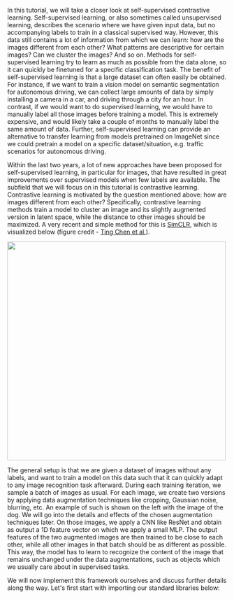In this tutorial, we will take a closer look at self-supervised contrastive learning. Self-supervised learning, or also sometimes called unsupervised learning, describes the scenario where we have given input data, but no accompanying labels to train in a classical supervised way. However, this data still contains a lot of information from which we can learn: how are the images different from each other? What patterns are descriptive for certain images? Can we cluster the images? And so on. Methods for self-supervised learning try to learn as much as possible from the data alone, so it can quickly be finetuned for a specific classification task. 
The benefit of self-supervised learning is that a large dataset can often easily be obtained. For instance, if we want to train a vision model on semantic segmentation for autonomous driving, we can collect large amounts of data by simply installing a camera in a car, and driving through a city for an hour. In contrast, if we would want to do supervised learning, we would have to manually label all those images before training a model. This is extremely expensive, and would likely take a couple of months to manually label the same amount of data. Further, self-supervised learning can provide an alternative to transfer learning from models pretrained on ImageNet since we could pretrain a model on a specific dataset/situation, e.g. traffic scenarios for autonomous driving.

Within the last two years, a lot of new approaches have been proposed for self-supervised learning, in particular for images, that have resulted in great improvements over supervised models when few labels are available. The subfield that we will focus on in this tutorial is contrastive learning. Contrastive learning is motivated by the question mentioned above: how are images different from each other? Specifically, contrastive learning methods train a model to cluster an image and its slightly augmented version in latent space, while the distance to other images should be maximized. A very recent and simple method for this is [SimCLR](https://arxiv.org/abs/2006.10029), which is visualized below (figure credit - [Ting Chen et al.](https://simclr.github.io/)).

<img src="https://github.com/phlippe/uvadlc_notebooks/blob/master/docs/tutorial_notebooks/tutorial17/simclr_contrastive_learning.png?raw=1" width="500px">

The general setup is that we are given a dataset of images without any labels, and want to train a model on this data such that it can quickly adapt to any image recognition task afterward. During each training iteration, we sample a batch of images as usual. For each image, we create two versions by applying data augmentation techniques like cropping, Gaussian noise, blurring, etc. An example of such is shown on the left with the image of the dog. We will go into the details and effects of the chosen augmentation techniques later. On those images, we apply a CNN like ResNet and obtain as output a 1D feature vector on which we apply a small MLP. The output features of the two augmented images are then trained to be close to each other, while all other images in that batch should be as different as possible. This way, the model has to learn to recognize the content of the image that remains unchanged under the data augmentations, such as objects which we usually care about in supervised tasks.

We will now implement this framework ourselves and discuss further details along the way. Let's first start with importing our standard libraries below: